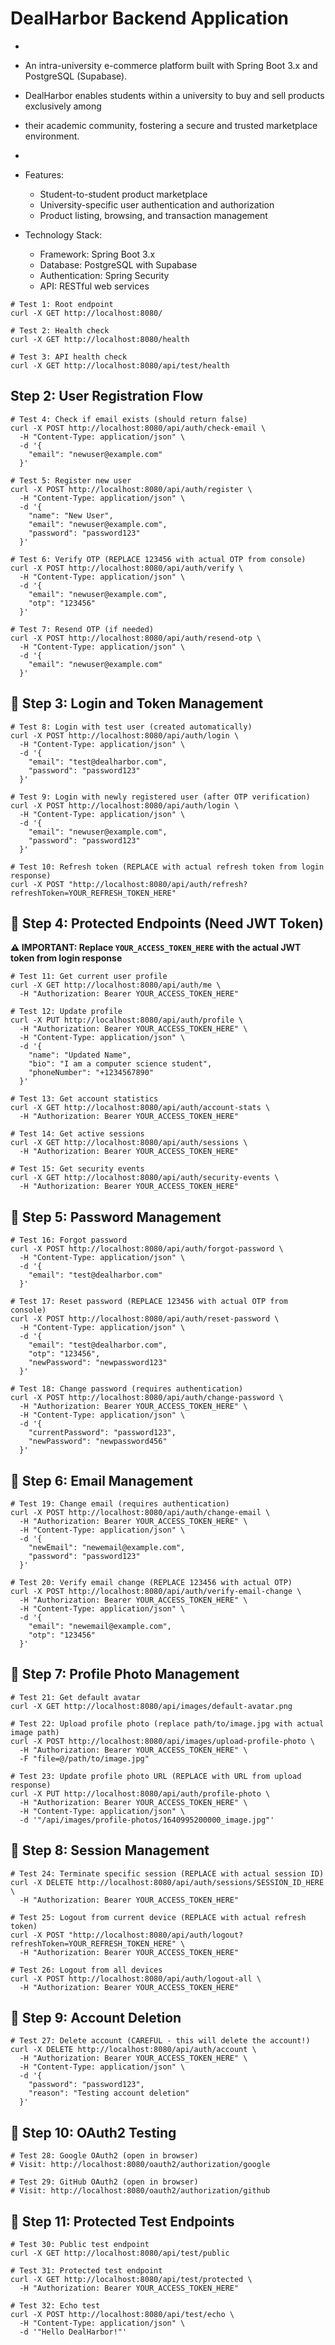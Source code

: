 
# DealHarbor Backend Application
 * 
 * An intra-university e-commerce platform built with Spring Boot 3.x and PostgreSQL (Supabase).
 * DealHarbor enables students within a university to buy and sell products exclusively among 
 * their academic community, fostering a secure and trusted marketplace environment.
 * 
 * Features:
    - Student-to-student product marketplace
    - University-specific user authentication and authorization
    - Product listing, browsing, and transaction management
 
 * Technology Stack:
    - Framework: Spring Boot 3.x
     - Database: PostgreSQL with Supabase
     -  Authentication: Spring Security
     - API: RESTful web services
  
  



```shellscript
# Test 1: Root endpoint
curl -X GET http://localhost:8080/

# Test 2: Health check
curl -X GET http://localhost:8080/health

# Test 3: API health check
curl -X GET http://localhost:8080/api/test/health
```

##  Step 2: User Registration Flow

```shellscript
# Test 4: Check if email exists (should return false)
curl -X POST http://localhost:8080/api/auth/check-email \
  -H "Content-Type: application/json" \
  -d '{
    "email": "newuser@example.com"
  }'

# Test 5: Register new user
curl -X POST http://localhost:8080/api/auth/register \
  -H "Content-Type: application/json" \
  -d '{
    "name": "New User",
    "email": "newuser@example.com",
    "password": "password123"
  }'

# Test 6: Verify OTP (REPLACE 123456 with actual OTP from console)
curl -X POST http://localhost:8080/api/auth/verify \
  -H "Content-Type: application/json" \
  -d '{
    "email": "newuser@example.com",
    "otp": "123456"
  }'

# Test 7: Resend OTP (if needed)
curl -X POST http://localhost:8080/api/auth/resend-otp \
  -H "Content-Type: application/json" \
  -d '{
    "email": "newuser@example.com"
  }'
```

## **📍 Step 3: Login and Token Management**

```shellscript
# Test 8: Login with test user (created automatically)
curl -X POST http://localhost:8080/api/auth/login \
  -H "Content-Type: application/json" \
  -d '{
    "email": "test@dealharbor.com",
    "password": "password123"
  }'

# Test 9: Login with newly registered user (after OTP verification)
curl -X POST http://localhost:8080/api/auth/login \
  -H "Content-Type: application/json" \
  -d '{
    "email": "newuser@example.com",
    "password": "password123"
  }'

# Test 10: Refresh token (REPLACE with actual refresh token from login response)
curl -X POST "http://localhost:8080/api/auth/refresh?refreshToken=YOUR_REFRESH_TOKEN_HERE"
```

## **📍 Step 4: Protected Endpoints (Need JWT Token)**

**⚠️ IMPORTANT: Replace `YOUR_ACCESS_TOKEN_HERE` with the actual JWT token from login response**

```shellscript
# Test 11: Get current user profile
curl -X GET http://localhost:8080/api/auth/me \
  -H "Authorization: Bearer YOUR_ACCESS_TOKEN_HERE"

# Test 12: Update profile
curl -X PUT http://localhost:8080/api/auth/profile \
  -H "Authorization: Bearer YOUR_ACCESS_TOKEN_HERE" \
  -H "Content-Type: application/json" \
  -d '{
    "name": "Updated Name",
    "bio": "I am a computer science student",
    "phoneNumber": "+1234567890"
  }'

# Test 13: Get account statistics
curl -X GET http://localhost:8080/api/auth/account-stats \
  -H "Authorization: Bearer YOUR_ACCESS_TOKEN_HERE"

# Test 14: Get active sessions
curl -X GET http://localhost:8080/api/auth/sessions \
  -H "Authorization: Bearer YOUR_ACCESS_TOKEN_HERE"

# Test 15: Get security events
curl -X GET http://localhost:8080/api/auth/security-events \
  -H "Authorization: Bearer YOUR_ACCESS_TOKEN_HERE"
```

## **📍 Step 5: Password Management**

```shellscript
# Test 16: Forgot password
curl -X POST http://localhost:8080/api/auth/forgot-password \
  -H "Content-Type: application/json" \
  -d '{
    "email": "test@dealharbor.com"
  }'

# Test 17: Reset password (REPLACE 123456 with actual OTP from console)
curl -X POST http://localhost:8080/api/auth/reset-password \
  -H "Content-Type: application/json" \
  -d '{
    "email": "test@dealharbor.com",
    "otp": "123456",
    "newPassword": "newpassword123"
  }'

# Test 18: Change password (requires authentication)
curl -X POST http://localhost:8080/api/auth/change-password \
  -H "Authorization: Bearer YOUR_ACCESS_TOKEN_HERE" \
  -H "Content-Type: application/json" \
  -d '{
    "currentPassword": "password123",
    "newPassword": "newpassword456"
  }'
```

## **📍 Step 6: Email Management**

```shellscript
# Test 19: Change email (requires authentication)
curl -X POST http://localhost:8080/api/auth/change-email \
  -H "Authorization: Bearer YOUR_ACCESS_TOKEN_HERE" \
  -H "Content-Type: application/json" \
  -d '{
    "newEmail": "newemail@example.com",
    "password": "password123"
  }'

# Test 20: Verify email change (REPLACE 123456 with actual OTP)
curl -X POST http://localhost:8080/api/auth/verify-email-change \
  -H "Authorization: Bearer YOUR_ACCESS_TOKEN_HERE" \
  -H "Content-Type: application/json" \
  -d '{
    "email": "newemail@example.com",
    "otp": "123456"
  }'
```

## **📍 Step 7: Profile Photo Management**

```shellscript
# Test 21: Get default avatar
curl -X GET http://localhost:8080/api/images/default-avatar.png

# Test 22: Upload profile photo (replace path/to/image.jpg with actual image path)
curl -X POST http://localhost:8080/api/images/upload-profile-photo \
  -H "Authorization: Bearer YOUR_ACCESS_TOKEN_HERE" \
  -F "file=@/path/to/image.jpg"

# Test 23: Update profile photo URL (REPLACE with URL from upload response)
curl -X PUT http://localhost:8080/api/auth/profile-photo \
  -H "Authorization: Bearer YOUR_ACCESS_TOKEN_HERE" \
  -H "Content-Type: application/json" \
  -d '"/api/images/profile-photos/1640995200000_image.jpg"'
```

## **📍 Step 8: Session Management**

```shellscript
# Test 24: Terminate specific session (REPLACE with actual session ID)
curl -X DELETE http://localhost:8080/api/auth/sessions/SESSION_ID_HERE \
  -H "Authorization: Bearer YOUR_ACCESS_TOKEN_HERE"

# Test 25: Logout from current device (REPLACE with actual refresh token)
curl -X POST "http://localhost:8080/api/auth/logout?refreshToken=YOUR_REFRESH_TOKEN_HERE" \
  -H "Authorization: Bearer YOUR_ACCESS_TOKEN_HERE"

# Test 26: Logout from all devices
curl -X POST http://localhost:8080/api/auth/logout-all \
  -H "Authorization: Bearer YOUR_ACCESS_TOKEN_HERE"
```

## **📍 Step 9: Account Deletion**

```shellscript
# Test 27: Delete account (CAREFUL - this will delete the account!)
curl -X DELETE http://localhost:8080/api/auth/account \
  -H "Authorization: Bearer YOUR_ACCESS_TOKEN_HERE" \
  -H "Content-Type: application/json" \
  -d '{
    "password": "password123",
    "reason": "Testing account deletion"
  }'
```

## **📍 Step 10: OAuth2 Testing**

```shellscript
# Test 28: Google OAuth2 (open in browser)
# Visit: http://localhost:8080/oauth2/authorization/google

# Test 29: GitHub OAuth2 (open in browser)  
# Visit: http://localhost:8080/oauth2/authorization/github
```

## **📍 Step 11: Protected Test Endpoints**

```shellscript
# Test 30: Public test endpoint
curl -X GET http://localhost:8080/api/test/public

# Test 31: Protected test endpoint
curl -X GET http://localhost:8080/api/test/protected \
  -H "Authorization: Bearer YOUR_ACCESS_TOKEN_HERE"

# Test 32: Echo test
curl -X POST http://localhost:8080/api/test/echo \
  -H "Content-Type: application/json" \
  -d '"Hello DealHarbor!"'
```